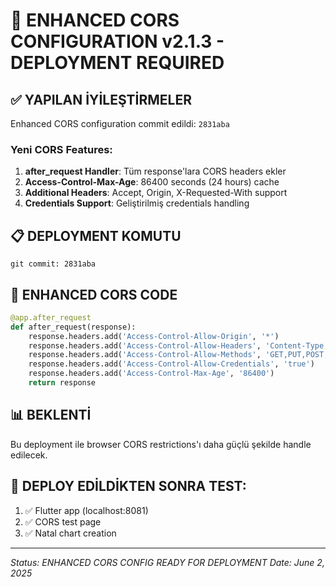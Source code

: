 # 🚀 ENHANCED CORS CONFIGURATION v2.1.3 - DEPLOYMENT REQUIRED

## ✅ YAPILAN İYİLEŞTİRMELER
Enhanced CORS configuration commit edildi: `2831aba`

### Yeni CORS Features:
1. **after_request Handler**: Tüm response'lara CORS headers ekler
2. **Access-Control-Max-Age**: 86400 seconds (24 hours) cache
3. **Additional Headers**: Accept, Origin, X-Requested-With support
4. **Credentials Support**: Geliştirilmiş credentials handling

## 📋 DEPLOYMENT KOMUTU
```
git commit: 2831aba
```

## 🔧 ENHANCED CORS CODE
```python
@app.after_request
def after_request(response):
    response.headers.add('Access-Control-Allow-Origin', '*')
    response.headers.add('Access-Control-Allow-Headers', 'Content-Type,Authorization,Accept,Origin,X-Requested-With')
    response.headers.add('Access-Control-Allow-Methods', 'GET,PUT,POST,DELETE,OPTIONS')
    response.headers.add('Access-Control-Allow-Credentials', 'true')
    response.headers.add('Access-Control-Max-Age', '86400')
    return response
```

## 📊 BEKLENTİ
Bu deployment ile browser CORS restrictions'ı daha güçlü şekilde handle edilecek.

## 🎯 DEPLOY EDİLDİKTEN SONRA TEST:
1. ✅ Flutter app (localhost:8081)
2. ✅ CORS test page 
3. ✅ Natal chart creation

---
*Status: ENHANCED CORS CONFIG READY FOR DEPLOYMENT*
*Date: June 2, 2025*
